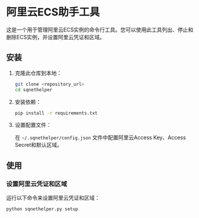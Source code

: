 # 阿里云ECS助手工具

这是一个用于管理阿里云ECS实例的命令行工具。您可以使用此工具列出、停止和删除ECS实例，并设置阿里云凭证和区域。

## 安装

1. 克隆此仓库到本地：

    ```bash
    git clone <repository_url>
    cd sqnethelper
    ```

2. 安装依赖：

    ```bash
    pip install -r requirements.txt
    ```

3. 设置配置文件：

    在 `~/.sqnethelper/config.json` 文件中配置阿里云Access Key、Access Secret和默认区域。

## 使用

### 设置阿里云凭证和区域

运行以下命令来设置阿里云凭证和区域：

```bash
python sqnethelper.py setup

